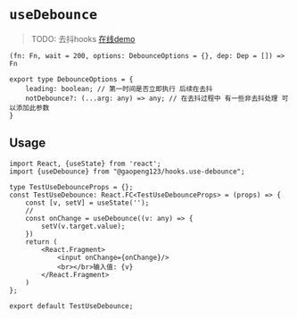 # `useDebounce`

> TODO: 去抖hooks  [在线demo](https://ligaopeng123-npm.github.io/hooks/?path=/story/example-usedebounce--demo)

`(fn: Fn, wait = 200, options: DebounceOptions = {}, dep: Dep = []) => Fn`

```tsx
export type DebounceOptions = {
    leading: boolean; // 第一时间是否立即执行 后续在去抖
    notDebounce?: (...arg: any) => any; // 在去抖过程中 有一些非去抖处理 可以添加此参数
}
```

## Usage

```tsx
import React, {useState} from 'react';
import {useDebounce} from "@gaopeng123/hooks.use-debounce";

type TestUseDebounceProps = {};
const TestUseDebounce: React.FC<TestUseDebounceProps> = (props) => {
    const [v, setV] = useState('');
    // 
    const onChange = useDebounce((v: any) => {
        setV(v.target.value);
    })
    return (
        <React.Fragment>
            <input onChange={onChange}/>
            <br></br>输入值: {v}
        </React.Fragment>
    )
};

export default TestUseDebounce;
```
